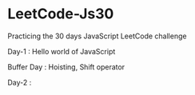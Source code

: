 # LeetCode-Js30
Practicing the 30 days JavaScript LeetCode challenge

Day-1 : Hello world of JavaScript 

Buffer Day : Hoisting, Shift operator

Day-2 : 